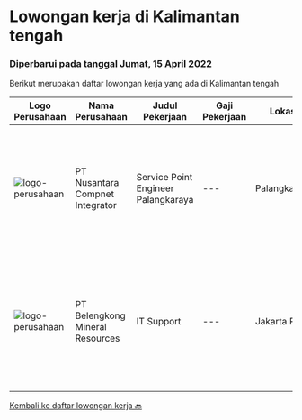 
  # Lowongan kerja di Kalimantan tengah

  ### Diperbarui pada tanggal Jumat, 15 April 2022

  Berikut merupakan daftar lowongan kerja yang ada di Kalimantan tengah

  |Logo Perusahaan | Nama Perusahaan | Judul Pekerjaan | Gaji Pekerjaan | Lokasi | Deskripsi | Tanggal diunggah | Pranala |
  | -------------- | --------------- | --------------- | --------- | --------- | -------------- | ------- | ----------- |
  |![logo-perusahaan](https://image-service-cdn.seek.com.au/faf1379cb2f8ff5c87162dc20c60c0d2f63dba1c/ee4dce1061f3f616224767ad58cb2fc751b8d2dc)|PT Nusantara Compnet Integrator|Service Point Engineer Palangkaraya|---|Palangkaraya|S1 Teknik Komputer, Ilmu Komputer, Teknik Informatika atau Ilmu Komputer lainnya. Memiliki pengalaman minimal 1 tahun, fresh graduate dipersilahkan...|Kamis, 14 April 2022|https://www.jobstreet.co.id/id/job/service-point-engineer-palangkaraya-3845126?token=0~3238c6ec-c7d0-44b0-b2c2-cc329bbf621e&sectionRank=1&jobId=jobstreet-id-job-3845126|
|![logo-perusahaan](https://image-service-cdn.seek.com.au/14ed12ac0ff1a56e722f9787eb124362c569f00f/ee4dce1061f3f616224767ad58cb2fc751b8d2dc)|PT Belengkong Mineral Resources|IT Support|---|Jakarta Raya|Kualifikasi: Pendidikan minimal S1 Teknik Komputer/Sistem Informasi/Teknik Informatika Maksimal usia 28 tahun Pengalaman minimal 2 tahun dibidang yang...|Selasa, 05 April 2022|https://www.jobstreet.co.id/id/job/it-support-3844639?token=0~3238c6ec-c7d0-44b0-b2c2-cc329bbf621e&sectionRank=2&jobId=jobstreet-id-job-3844639|


  [Kembali ke daftar lowongan kerja 🔙](../README.md#daftar-lowongan-kerja)
  